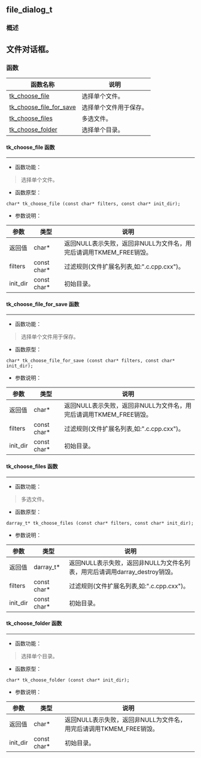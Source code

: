 ## file\_dialog\_t
### 概述
文件对话框。
----------------------------------
### 函数
<p id="file_dialog_t_methods">

| 函数名称 | 说明 | 
| -------- | ------------ | 
| <a href="#file_dialog_t_tk_choose_file">tk\_choose\_file</a> | 选择单个文件。 |
| <a href="#file_dialog_t_tk_choose_file_for_save">tk\_choose\_file\_for\_save</a> | 选择单个文件用于保存。 |
| <a href="#file_dialog_t_tk_choose_files">tk\_choose\_files</a> | 多选文件。 |
| <a href="#file_dialog_t_tk_choose_folder">tk\_choose\_folder</a> | 选择单个目录。 |
#### tk\_choose\_file 函数
-----------------------

* 函数功能：

> <p id="file_dialog_t_tk_choose_file">选择单个文件。

* 函数原型：

```
char* tk_choose_file (const char* filters, const char* init_dir);
```

* 参数说明：

| 参数 | 类型 | 说明 |
| -------- | ----- | --------- |
| 返回值 | char* | 返回NULL表示失败，返回非NULL为文件名，用完后请调用TKMEM\_FREE销毁。 |
| filters | const char* | 过滤规则(文件扩展名列表,如:".c.cpp.cxx")。 |
| init\_dir | const char* | 初始目录。 |
#### tk\_choose\_file\_for\_save 函数
-----------------------

* 函数功能：

> <p id="file_dialog_t_tk_choose_file_for_save">选择单个文件用于保存。

* 函数原型：

```
char* tk_choose_file_for_save (const char* filters, const char* init_dir);
```

* 参数说明：

| 参数 | 类型 | 说明 |
| -------- | ----- | --------- |
| 返回值 | char* | 返回NULL表示失败，返回非NULL为文件名，用完后请调用TKMEM\_FREE销毁。 |
| filters | const char* | 过滤规则(文件扩展名列表,如:".c.cpp.cxx")。 |
| init\_dir | const char* | 初始目录。 |
#### tk\_choose\_files 函数
-----------------------

* 函数功能：

> <p id="file_dialog_t_tk_choose_files">多选文件。

* 函数原型：

```
darray_t* tk_choose_files (const char* filters, const char* init_dir);
```

* 参数说明：

| 参数 | 类型 | 说明 |
| -------- | ----- | --------- |
| 返回值 | darray\_t* | 返回NULL表示失败，返回非NULL为文件名列表，用完后请调用darray\_destroy销毁。 |
| filters | const char* | 过滤规则(文件扩展名列表,如:".c.cpp.cxx")。 |
| init\_dir | const char* | 初始目录。 |
#### tk\_choose\_folder 函数
-----------------------

* 函数功能：

> <p id="file_dialog_t_tk_choose_folder">选择单个目录。

* 函数原型：

```
char* tk_choose_folder (const char* init_dir);
```

* 参数说明：

| 参数 | 类型 | 说明 |
| -------- | ----- | --------- |
| 返回值 | char* | 返回NULL表示失败，返回非NULL为文件名，用完后请调用TKMEM\_FREE销毁。 |
| init\_dir | const char* | 初始目录。 |

